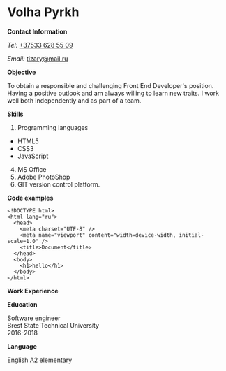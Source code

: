 # Volha Pyrkh

**Contact Information**

_Tel:_ [+37533 628 55 09](tel:+375336285509)

_Email:_ [tizary@mail.ru](mailto:tizary@mail.ru)

**Objective**

To obtain a responsible and challenging Front End Developer's position. Having a positive outlook and am always willing to learn new traits. I work well both independently and as part of a team.

**Skills**

1. Programming languages

- HTML5
- CSS3
- JavaScript

4. MS Office
5. Adobe PhotoShop
6. GIT version control platform.

**Code examples**

```
<!DOCTYPE html>
<html lang="ru">
  <head>
    <meta charset="UTF-8" />
    <meta name="viewport" content="width=device-width, initial-scale=1.0" />
    <title>Document</title>
  </head>
  <body>
    <h1>hello</h1>
  </body>
</html>
```

**Work Experience**

**Education**

Software engineer\
Brest State Technical University\
2016-2018

**Language**

English A2 elementary
